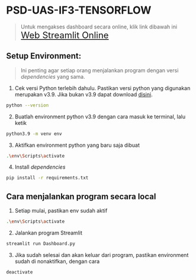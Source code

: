# PSD-UAS-IF3-TENSORFLOW
>Untuk mengakses dashboard secara online, klik link dibawah ini <br>
<a href="https://psd-uas-if3-tensorflow-g3ajbnxpozybqstjksfy76.streamlit.app/" style="font-size: 1.5rem;">Web Streamlit Online</a>

## Setup Environment:
> Ini penting agar setiap orang menjalankan program dengan versi _dependencies_ yang sama.

1. Cek versi Python terlebih dahulu. Pastikan versi python yang digunakan merupakan v3.9. Jika bukan v3.9 dapat download [disini](https://www.python.org/ftp/python/3.9.0/python-3.9.0.exe).
```bash
python --version
```
2. Buatlah environment python v3.9 dengan cara masuk ke terminal, lalu ketik
```bash
python3.9 -m venv env
```
3. Aktifkan environment python yang baru saja dibuat
```bash
.\env\Scripts\activate
```
4. Install _dependencies_
```bash
pip install -r requirements.txt
```

## Cara menjalankan program secara local
1. Setiap mulai, pastikan env sudah aktif
```bash
.\env\Scripts\activate
```
2. Jalankan program Streamlit
```bash
streamlit run Dashboard.py
```
3. Jika sudah selesai dan akan keluar dari program, pastikan environment sudah di nonaktifkan, dengan cara
```bash
deactivate
```
